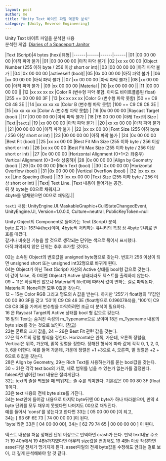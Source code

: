 ```yaml
---
layout: post
author: me
title: "Unity Text 바이트 파일 역공학 분석"
category: [Unity, Reverse Engineering]
---
```

Unity Text 바이트 파일을 분석한 내용<br>
분석한 게임: [Diaries of a Spaceport Janitor]

|Text (Script)|4 bytes (hex)|유형|
|------|------|------|------|
|01 |00 00 00 00    |아직 파악 불가|
|01	|00 00 00 00	|아직 파악 불가|
|02	|xx xx 00 00	|Object Number (255 이하 byte / 256 이상 short or int)|
|03	|00 00 00 00	|아직 파악 불가	|
|04	|0x 00 00 00	|activeself (bool)|
|05	|0x 00 00 00	|아직 파악 불가	|
|06	|xx 00 00 00	|아직 파악 불가	|
|07	|xx 00 00 00	|아직 파악 불가	|
|08	|xx 00 00 00	|아직 파악 불가	|
|09	|xx 00 00 00	|Material	|
|10	|xx 00 00 00	||
|11	|00 00 00 00	||
|12	|xx xx xx xx	|Color R (변수형 파악 못함. 아마도 바이트플롭된 float)	|255 == 00 00 80 3F |
|13	|xx xx xx xx	|Color G (변수형 파악 못함)	|50 == C9 C8 48 3E  |
|14	|xx xx xx xx	|Color B (변수형 파악 못함)	|100 == C9 C8 C8 3E |
|15	|xx xx xx xx	|Color A (변수형 파악 못함)	|
|16	|0x 00 00 00	|Raycast Target (bool)	|
|17	|00 00 00 00	|아직 파악 불가	|
|18	|7B 00 00 00	|아래 Text의 Size	|
|Text||`text1`|
|19	|xx 00 00 00	|아직 파악 불가	|
|20	|xx xx 00 00	|아직 파악 불가	|
|21	|00 00 00 00	|아직 파악 불가	|
|22	|xx xx 00 00	|Font Size (255 이하 byte / 256 이상 short or int)	|
|23	|00 00 00 00	|아직 파악 불가	|
|24	|0x 00 00 00	|Best Fit (bool)	|
|25	|xx xx 00 00	|Best Fit Min Size (255 이하 byte / 256 이상 short or int)	|
|26	|xx xx 00 00	|Best Fit Max Size (255 이하 byte / 256 이상 short or int)	|
|27	|0x 00 00 00	|Horizontal Alignment (0+1+2: 좌중우)<br>Vertical Alignment (0+3+6: 상중하)|
|28	|0x 00 00 00	|Align by Geometry (bool)	|
|29	|0x 00 00 00	|Rich Text (bool)	|
|30	|0x 00 00 00	|Horizontal Overflow (bool)	|
|31	|0x 00 00 00	|Vertical Overflow (bool)	|
|32	|xx xx xx xx	|Line Spacing (float)	|
|33	|xx xx 00 00	|Text Size (255 이하 byte / 256 이상 short or int)	|
|Text|	Text Line.  |Text 내용이 들어가는 공간.<br>뒤 첫 byte는 00으로 채워지고<br> 4byte를 덜채웠으면 00으로 채워짐.||

`text1` 내용: UnityEngine.UI.MaskableGraphic+CullStateChangedEvent, UnityEngine.UI, Version=1.0.0.0, Culture=neutral, PublicKeyToken=null

Unity Object의 Component로 들어가는 Text (Script) 분석.<br>
byte 표기는 16진수(hex)이며, 4byte씩 처리하는 유니티의 특징 상 4byte 단위로 번호를 매겼다.<br>
같거나 비슷한 기능을 할 것으로 생각되는 단위는 색으로 묶어서 표시했다.<br>
아직 파악되지 않은 단위는 추후 추가할 것이다.

 02는 소속된 Object의 번호값을 unsigned byte형으로 갖는다. 번호가 256 이상이 되면 unsigned short 또는 unsigned int32형으로 바뀌게 된다.<br>
 04는 Object가 아닌 Text (Script) 자신의 Active 상태를 bool형 값으로 갖는다.<br>
이 값이 false, 즉 0이면 Object가 Active 상태더라도 텍스트를 출력하지 않는다.<br>
 09 ~ 11은 확실하진 않으나 Material의 fileID에 따라서 값이 변하는 걸로 파악된다. Material이 None이면 모두 0값을 갖는다.<br>
 12 ~ 15는 Color RGB 그리고 명도의 A 값을 받는다. 하지만 '255'가 float형의 '1'값인 00 00 80 3F을 갖고 '50'이 C9 C8 48 3E (float형으로 0.1960784)을, '100'이 C9 C8 C8 3E을 가져서 변수형을 파악하려면 조금 더 분석이 필요하다.<br>
 16 은 Raycast Target의 Active 상태를 bool 형 값으로 갖는다.<br>
 18 밑의 Text는 숨겨진 속성의 m_Typename으로 보이며 18은 m_Typename 내용의 byte size를 갖는 것으로 보인다. ([참고])<br>
 22는 폰트의 크기 값을, 24 ~ 26은 Best Fit 관련 값을 갖는다.<br>
 27은 텍스트의 정렬 형식을 정한다. Horizontal은 왼쪽, 가운데, 오른쪽 정렬을, Vertical은 위쪽, 가운데, 밑쪽 정렬을 정한다. 정해진 형식에 따라 값에 각각 0, 1, 2, 0, 3, 6을 더한다. 예를 들어 가운데, 가운데 정렬은 +1 +3으로 4, 오른쪽, 밑 정렬은 +2 + 6으로 8 값을 갖는다.<br>
 28은 Align by Geometry, 29는 Rich Text를 사용하는가를 묻는 bool값을 갖는다.<br>
 30 ~ 31은 각각 text box의 가로, 세로 범위를 넘을 수 있는가 없는가를 결정한다. false라면 넘어간 text 내용은 잘리게된다.<br>
 32는 text의 줄을 띄웠을 때 띄워지는 줄 수를 의미한다. 기본값은 00 00 80 3F (float 1)이다.<br>
 33은 text 내용의 전체 byte size를 가진다.<br>
 34는 text안에 들어갈 내용으로 마지막 byte뒤엔 00 byte가 하나 따라붙으며, 만약 4 byte 단위를 모두 채우지 못했다면 나머지도 00으로 채워진다.<br>
 예를 들어서 'const'를 넣는다고 한다면 33는 [ 05 00 00 00 ]이 되고,<br>
 34는 [ 63 6F 6E 73 | 74 00 00 00 ]이 된다.<br>
 'byte'라면 33은 [ 04 00 00 00], 34는 [ 62 79 74 65 | 00 00 00 00 ] 이 된다.

 텍스트 내용을 처음 정해진 단위 이상으로 번역하면 crash가 뜬다. 만약 text내용 주소가 19 40h에서 19 4Bh까지였다면 아무리 size값을 변경해도 19 4Bh 이상 작성하면 asset파일 전체가 망가지게 된다. asset파일의 전체 byte값을 수정해도 안되는 걸로 보아, 더 깊게 분석해봐야 할 것 같다.

[Diaries of a Spaceport Janitor]: https://store.steampowered.com/app/436500/Diaries_of_a_Spaceport_Janitor/
[참고]: https://github.com/neuecc/UniRx/blob/master/Assets/Plugins/UniRx/Examples/Sample12Scene.unity